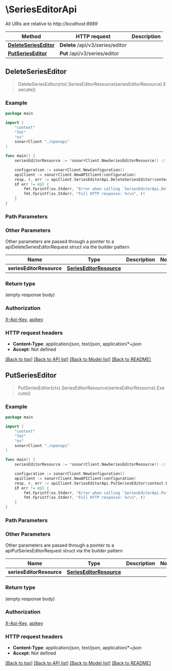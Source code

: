# \SeriesEditorApi

All URIs are relative to *http://localhost:8989*

Method | HTTP request | Description
------------- | ------------- | -------------
[**DeleteSeriesEditor**](SeriesEditorApi.md#DeleteSeriesEditor) | **Delete** /api/v3/series/editor | 
[**PutSeriesEditor**](SeriesEditorApi.md#PutSeriesEditor) | **Put** /api/v3/series/editor | 



## DeleteSeriesEditor

> DeleteSeriesEditor(ctx).SeriesEditorResource(seriesEditorResource).Execute()



### Example

```go
package main

import (
    "context"
    "fmt"
    "os"
    sonarrClient "./openapi"
)

func main() {
    seriesEditorResource := *sonarrClient.NewSeriesEditorResource() // SeriesEditorResource |  (optional)

    configuration := sonarrClient.NewConfiguration()
    apiClient := sonarrClient.NewAPIClient(configuration)
    resp, r, err := apiClient.SeriesEditorApi.DeleteSeriesEditor(context.Background()).SeriesEditorResource(seriesEditorResource).Execute()
    if err != nil {
        fmt.Fprintf(os.Stderr, "Error when calling `SeriesEditorApi.DeleteSeriesEditor``: %v\n", err)
        fmt.Fprintf(os.Stderr, "Full HTTP response: %v\n", r)
    }
}
```

### Path Parameters



### Other Parameters

Other parameters are passed through a pointer to a apiDeleteSeriesEditorRequest struct via the builder pattern


Name | Type | Description  | Notes
------------- | ------------- | ------------- | -------------
 **seriesEditorResource** | [**SeriesEditorResource**](SeriesEditorResource.md) |  | 

### Return type

 (empty response body)

### Authorization

[X-Api-Key](../README.md#X-Api-Key), [apikey](../README.md#apikey)

### HTTP request headers

- **Content-Type**: application/json, text/json, application/*+json
- **Accept**: Not defined

[[Back to top]](#) [[Back to API list]](../README.md#documentation-for-api-endpoints)
[[Back to Model list]](../README.md#documentation-for-models)
[[Back to README]](../README.md)


## PutSeriesEditor

> PutSeriesEditor(ctx).SeriesEditorResource(seriesEditorResource).Execute()



### Example

```go
package main

import (
    "context"
    "fmt"
    "os"
    sonarrClient "./openapi"
)

func main() {
    seriesEditorResource := *sonarrClient.NewSeriesEditorResource() // SeriesEditorResource |  (optional)

    configuration := sonarrClient.NewConfiguration()
    apiClient := sonarrClient.NewAPIClient(configuration)
    resp, r, err := apiClient.SeriesEditorApi.PutSeriesEditor(context.Background()).SeriesEditorResource(seriesEditorResource).Execute()
    if err != nil {
        fmt.Fprintf(os.Stderr, "Error when calling `SeriesEditorApi.PutSeriesEditor``: %v\n", err)
        fmt.Fprintf(os.Stderr, "Full HTTP response: %v\n", r)
    }
}
```

### Path Parameters



### Other Parameters

Other parameters are passed through a pointer to a apiPutSeriesEditorRequest struct via the builder pattern


Name | Type | Description  | Notes
------------- | ------------- | ------------- | -------------
 **seriesEditorResource** | [**SeriesEditorResource**](SeriesEditorResource.md) |  | 

### Return type

 (empty response body)

### Authorization

[X-Api-Key](../README.md#X-Api-Key), [apikey](../README.md#apikey)

### HTTP request headers

- **Content-Type**: application/json, text/json, application/*+json
- **Accept**: Not defined

[[Back to top]](#) [[Back to API list]](../README.md#documentation-for-api-endpoints)
[[Back to Model list]](../README.md#documentation-for-models)
[[Back to README]](../README.md)

